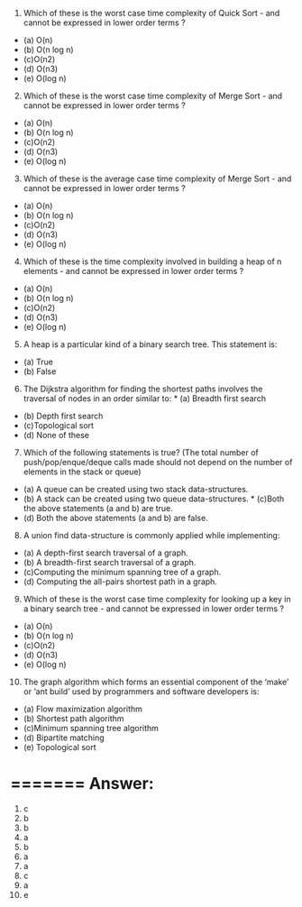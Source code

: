 1. Which of these is the worst case time complexity of Quick Sort - and cannot be expressed in lower order terms ?
* (a) O(n)
* (b) O(n log n)
* (c)O(n2)
* (d) O(n3)
* (e) O(log n)

2. Which of these is the worst case time complexity of Merge Sort - and cannot be expressed in lower order terms ?
* (a) O(n)
* (b) O(n log n)
* (c)O(n2)
* (d) O(n3)
* (e) O(log n)

3. Which of these is the average case time complexity of Merge Sort - and cannot be expressed in lower order terms ?

* (a) O(n)
* (b) O(n log n)
* (c)O(n2)
* (d) O(n3)
* (e) O(log n)

4. Which of these is the time complexity involved in building a heap of n elements - and cannot be expressed in lower order terms ?

* (a) O(n)
* (b) O(n log n)
* (c)O(n2)
* (d) O(n3)
* (e) O(log n)

5. A heap is a particular kind of a binary search tree. This statement is:
* (a) True
* (b) False

6. The Dijkstra algorithm for finding the shortest paths involves the traversal of nodes in an order similar to: * (a) Breadth first search
* (b) Depth first search
* (c)Topological sort
* (d) None of these

7. Which of the following statements is true? (The total number of push/pop/enque/deque calls made should not depend on the number of elements in the stack or queue)
* (a) A queue can be created using two stack data-structures.
* (b) A stack can be created using two queue data-structures. * (c)Both the above statements (a and b) are true.
* (d) Both the above statements (a and b) are false.

8. A union find data-structure is commonly applied while implementing:
* (a) A depth-first search traversal of a graph.
* (b) A breadth-first search traversal of a graph.
* (c)Computing the minimum spanning tree of a graph.
* (d) Computing the all-pairs shortest path in a graph.

9. Which of these is the worst case time complexity for looking up a key in a binary search tree - and cannot be expressed in lower order terms ?

* (a) O(n)
* (b) O(n log n)
* (c)O(n2)
* (d) O(n3)
* (e) O(log n)

10. The graph algorithm which forms an essential component of the ‘make’ or ‘ant build’ used by programmers and software developers is:

* (a) Flow maximization algorithm 
* (b) Shortest path algorithm
* (c)Minimum spanning tree algorithm
* (d) Bipartite matching
* (e) Topological sort


=======
Answer:
=======
1. c
2. b
3. b
4. a
5. b
6. a
7. a
8. c
9. a
10. e

